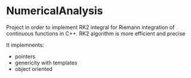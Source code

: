 # NumericalAnalysis

Project in order to implement RK2 integral for Riemann integration of continuous functions in C++. 
RK2 algorithm is more efficient and precise

It implemnents:
- pointers
- genericity with templates
- object oriented
